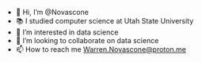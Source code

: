 - 👋 Hi, I’m @Novascone
- 📚 I studied computer science at Utah State University
- 👀 I’m interested in data science
- 💞️ I’m looking to collaborate on data science
- 📫 How to reach me Warren.Novascone@proton.me

<!---
Novascone/Novascone is a ✨ special ✨ repository because its `README.md` (this file) appears on your GitHub profile.
You can click the Preview link to take a look at your changes.
--->
